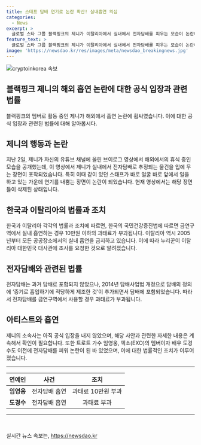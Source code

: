 ```yaml
---
title: 스태프 담배 연기로 논란 확산! 실내흡연 의심
categories:
  - News
excerpt: >
  글로벌 스타 그룹 블랙핑크의 제니가 이탈리아에서 실내에서 전자담배를 피우는 모습이 논란이 되고 있다. 제니는 유튜브 영상에서 메이크업과 머리 손질을 받으며 전자담배로 추정되는 물건을 사용한 장면이 포착되었고, 이에 대한 비판이 불거지고 있다. 이에 대한 논란이 커지자 한 누리꾼은 주 이탈리아 대한민국 대사관에 조사를 요청하는 민원을 제출할 정도로 논란이 됐다. 전자담배 흡연으로 인한 과태료 처분을 받은 연예인들의 사례도 언급되며, 관련 법률과 이탈리아의 금연 규정이 소개되고 있다. 
feature_text: >
  글로벌 스타 그룹 블랙핑크의 제니가 이탈리아에서 실내에서 전자담배를 피우는 모습이 논란이 되고 있다. 제니는 유튜브 영상에서 메이크업과 머리 손질을 받으며 전자담배로 추정되는 물건을 사용한 장면이 포착되었고, 이에 대한 비판이 불거지고 있다. 이에 대한 논란이 커지자 한 누리꾼은 주 이탈리아 대한민국 대사관에 조사를 요청하는 민원을 제출할 정도로 논란이 됐다. 전자담배 흡연으로 인한 과태료 처분을 받은 연예인들의 사례도 언급되며, 관련 법률과 이탈리아의 금연 규정이 소개되고 있다. 
image: 'https://newsdao.kr/res/images/meta/newsdao_breakingnews.jpg'
---
```


<p><img src="https://newsdao.kr/res/images/meta/newsdao_breakingnews.jpg" alt="cryptoinkorea 속보" /></p>

<h2 data-ke-size="size26"><b>블랙핑크 제니</b>의 해외 <b>흡연 논란</b>에 대한 공식 입장과 관련 법률</h2>

<p data-ke-size="size16">블랙핑크의 멤버로 활동 중인 제니가 해외에서 흡연 논란에 휩싸였습니다. 이에 대한 공식 입장과 관련된 법률에 대해 알아봅시다.</p>

<h2 data-ke-size="size24"><b>제니의 행동과 논란</b></h2>

<p data-ke-size="size16">지난 2일, 제니가 자신의 유튜브 채널에 올린 브이로그 영상에서 해외에서의 휴식 중인 모습을 공개했는데, 이 영상에서 제니가 실내에서 전자담배로 추정되는 물건을 입에 무는 장면이 포착되었습니다. 특히 이때 같이 있던 스태프가 바로 얼굴 바로 앞에서 일을 하고 있는 가운데 연기를 내뿜는 장면이 논란이 되었습니다. 현재 영상에서는 해당 장면들이 삭제된 상태입니다.</p>

<h2 data-ke-size="size24"><b>한국과 이탈리아의 법률과 조치</b></h2>

<p data-ke-size="size16">한국과 이탈리아 각각의 법률과 조치에 따르면, 한국의 국민건강증진법에 따르면 금연구역에서 실내 흡연하는 경우 10만원 이하의 과태료가 부과됩니다. 이탈리아 역시 2005년부터 모든 공공장소에서의 실내 흡연을 금지하고 있습니다. 이에 따라 누리꾼이 이탈리아 대한민국 대사관에 조사를 요청한 것으로 알려졌습니다.</p>

<h2 data-ke-size="size24"><b>전자담배와 관련된 법률</b></h2>

<p data-ke-size="size16">전자담배는 과거 담배로 포함되지 않았으나, 2014년 담배사업법 개정으로 담배의 정의에 ‘증기로 흡입하기에 적당하게 제조한 것’이 추가되면서 담배에 포함되었습니다. 따라서 전자담배를 금연구역에서 사용할 경우 과태료가 부과됩니다.</p>

<h2 data-ke-size="size24"><b>아티스트와 흡연</b></h2>

<p data-ke-size="size16">제니의 소속사는 아직 공식 입장을 내지 않았으며, 해당 사안과 관련한 자세한 내용은 계속해서 확인이 필요합니다. 또한 트로트 가수 임영웅, 엑소(EXO)의 멤버이자 배우 도경수도 이전에 전자담배를 피워 논란이 된 바 있었으며, 이에 대한 법률적인 조치가 이루어졌습니다.</p>

<hr>

<table>
<thead>
<tr>
<th style="text-align: center;">연예인</th>
<th style="text-align: center;">사건</th>
<th style="text-align: center;">조치</th>
</tr>
</thead>
<tbody>
<tr>
<td style="text-align: center;"><b>임영웅</b></td>
<td style="text-align: center;">전자담배 흡연</td>
<td style="text-align: center;">과태료 10만원 부과</td>
</tr>
<tr>
<td style="text-align: center;"><b>도경수</b></td>
<td style="text-align: center;">전자담배 흡연</td>
<td style="text-align: center;">과태료 부과</td>
</tr>
</tbody>
</table>

<hr>

<p data-ke-size="size16">&nbsp;</p>
실시간 뉴스 속보는, <a href="https://newsdao.kr" rel="dofollow">https://newsdao.kr</a>


